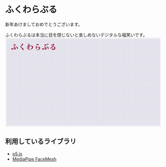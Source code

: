 # ふくわらぶる

新年あけましておめでとうございます。

ふくわらぶるは本当に目を閉じないと楽しめないデジタルな福笑いです。
<img src="./fukuwarable.gif">

## 利用しているライブラリ
  * <a href="https://p5js.org/">p5.js</a>
  * <a href="https://google.github.io/mediapipe/solutions/face_mesh.html">MediaPipe FaceMesh</a>